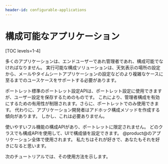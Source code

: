 ```yaml
---
header-id: configurable-applications
---
```


# 構成可能なアプリケーション

[TOC levels=1-4]

多くのアプリケーションは、エンドユーザーであれ管理者であれ、構成可能でなければなりません。 実行可能な構成ソリューションは、天気表示の場所の設定から、メールやタイムシートアプリケーションの設定などのより複雑なケースに至るまでのユースケースをサポートする必要があります。

ポートレット標準のポートレット設定APIは、ポートレット設定に使用できますが、ユーザー設定を保存するためのものです。 これにより、管理者構成を有効にするための有用性が制限されます。さらに、ポートレットでのみ使用できます。 代わりに、アプリケーション開発者はアドホック構成メソッドを作成する傾向があります。 しかし、これは必要ありません。

使いやすいフル機能の構成APIがあり、ポートレットに限定されません。 どのクラスでも構成APIを使用して、UIで構成値を設定できます。 @product@のアプリケーション全体で使用されます。 私たちはそれが好きで、あなたもそれを好きになると思います。

次のチュートリアルでは、その使用方法を示します。

